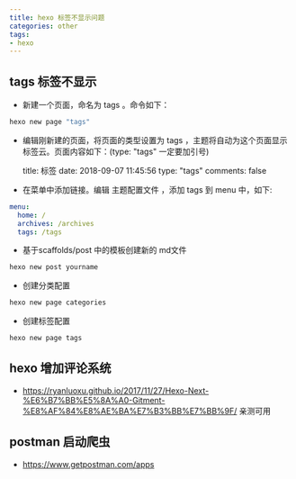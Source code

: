 ```yaml
---
title: hexo 标签不显示问题
categories: other
tags: 
- hexo
---
```


## tags 标签不显示

* 新建一个页面，命名为 tags 。命令如下：

```bash
hexo new page "tags"
```

* 编辑刚新建的页面，将页面的类型设置为 tags ，主题将自动为这个页面显示标签云。页面内容如下：(type: "tags" 一定要加引号) 

    title: 标签
    date: 2018-09-07 11:45:56
    type: "tags"
    comments: false

* 在菜单中添加链接。编辑 主题配置文件 ，添加 tags 到 menu 中，如下:

``` yml
menu:
  home: /
  archives: /archives
  tags: /tags
```

* 基于scaffolds/post 中的模板创建新的 md文件
```bash
hexo new post yourname
```

* 创建分类配置
```bash
hexo new page categories
```

* 创建标签配置
```bash
hexo new page tags
```

## hexo 增加评论系统

* https://ryanluoxu.github.io/2017/11/27/Hexo-Next-%E6%B7%BB%E5%8A%A0-Gitment-%E8%AF%84%E8%AE%BA%E7%B3%BB%E7%BB%9F/   亲测可用

## postman 启动爬虫

* https://www.getpostman.com/apps